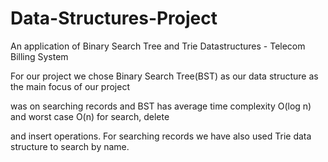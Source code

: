 # Data-Structures-Project
An application of Binary Search Tree and Trie Datastructures - Telecom Billing System


For our project we chose Binary Search Tree(BST) as our data structure as the main focus of our project

was on searching records and BST has average time complexity O(log n) and worst case O(n) for search, delete

and insert operations. For searching records we have also used Trie data structure to search by name.
